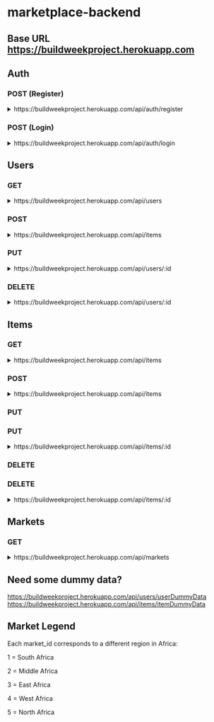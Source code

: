 # marketplace-backend

## Base URL https://buildweekproject.herokuapp.com

## Auth

### POST (Register)
<details>
    <summary>https://buildweekproject.herokuapp.com/api/auth/register</summary>

    Body Requirements:

    username (string) (required)
    password (string) (required)
    user_picture (string) (optional)
    market_id (integer) (required)

    You will recieve a registered user object.

    Example Result:

    { 
        "user_id": 3,
        "username": "neville",
        "password": "$2a$08$eVblG7WByjvUTGkXnJVQKOD2E9w34DV1I0MDJ9CTlLfkpCu/UOAju",
        "market_id": 3
    }
</details>

### POST (Login)
<details>
    <summary>https://buildweekproject.herokuapp.com/api/auth/login</summary>

    Body Requirements:

    username (string) (required)
    password (string) (required)

    You will recieve a welcome back message with the user's token.

    Example Result:

    {
        "message": "neville is back!",
        "token": "eyJhbGciOiJIUzI1NiIsInR5cCI6IkpXVCJ9.eyJzdWJqZWN0IjozLCJ1c2VybmFtZSI6Im5ldmlsbGUiLCJpYXQiOjE2MjczMTgyNzcsImV4cCI6MTYyNzQwNDY3N30.-fR-iAg5RggE9HpWAScdHxlxwknxw7wx0nMxGgQbqpI"
    }
</details>

## Users

### GET

<details>
    <summary>https://buildweekproject.herokuapp.com/api/users</summary>

    You will recieve an array of user objects.

    Example Result:

    [
      { 
        username: 'harry',
        password: '1234',
        user_picture: 'https://upload.wikimedia.org/wikipedia/en/d/d7/Harry_Potter_character_poster.jpg',
        "created_at": "2021-07-25T23:36:57.454Z",
        "updated_at": "2021-07-25T23:36:57.454Z"
      },
      { 
        username: 'hermione',
        password: '1234',
        user_picture: 'https://static.wikia.nocookie.net/characters/images/a/a5/Latest_%2810%29.jpg/revision/latest?cb=20141230074301',
        "created_at": "2021-07-25T23:36:57.454Z",
        "updated_at": "2021-07-25T23:36:57.454Z"
      }
    ]
    
</details>

### POST
<details>
    <summary>https://buildweekproject.herokuapp.com/api/items</summary>

    Body Requirements:

    username (string) (required)
    password (string) (required)
    user_picture (string) (optional)

</details>

### PUT
<details>
    <summary>https://buildweekproject.herokuapp.com/api/users/:id</summary>

    Body Update Options:

    username (string)
    password (string)
    user_picture (string)
    market_id (string)

    You will recieve a an updated user object.

    Example Result:

    {
        "user_id": 2,
        "username": "barry",
        "user_picture": "picture.url",
        "market_id": 1
    }

</details>

### DELETE
<details>
    <summary>https://buildweekproject.herokuapp.com/api/users/:id</summary>

    You will recieve an object containing data from the deleted user.

    Example Result:

    {
        "user_id": 1,
        "username": "harry",
        "password": "1234",
        "user_picture": "https://upload.wikimedia.org/wikipedia/en/d/d7/Harry_Potter_character_poster.jpg",
        "created_at": "2021-07-29T03:14:40.713Z",
        "updated_at": "2021-07-29T03:14:40.713Z",
        "market_id": 1
    }
    
</details>


## Items

### GET
<details>
    <summary>https://buildweekproject.herokuapp.com/api/items</summary>

    You will recieve an array of item objects.

    Example Result:

    [
        {
            item_id: 1,
            item_name: 'Eggs',
            item_category: 'Animal Products',
            item_price: 2,
            item_description: 'Fresh, organic, cage-free eggs',
        },
        {
            item_id: 2,
            item_name: 'Ham',
            item_category: 'Animal Products',
            item_price: 8.50,
            item_description: 'Fresh, organic, cage-free ham',
        }
    ]

</details>

### POST

<details>
    <summary>https://buildweekproject.herokuapp.com/api/items</summary>

    Body Requirements:

    item_name (string) (required)
    item_category (string) (required)
    item_price (float) (required)
    item_description (string) (required)

</details>

### PUT
### PUT
<details>
    <summary>https://buildweekproject.herokuapp.com/api/items/:id</summary>

    Item Update Options:

    item_name (string)
    item_category (string)
    item_price (float)
    item_description (string)

    You will recieve a an updated item object.

    Example Result:

    {
        "item_id": 2,
        "item_name": "Eggs",
        "item_category": "Animal Products",
        "item_price": 3000,
        "item_description": "Fresh, organic, cage-free eggs"
    }

</details>

### DELETE
### DELETE
<details>
    <summary>https://buildweekproject.herokuapp.com/api/items/:id</summary>

    You will recieve an object containing data from the deleted item.

    Example Result:

    {
        "item_id": 1,
        "item_name": "Eggs",
        "item_category": "Animal Products",
        "item_price": 2,
        "item_description": "Fresh, organic, cage-free eggs"
    }
    
</details>

## Markets

### GET
<details>
    <summary>https://buildweekproject.herokuapp.com/api/markets</summary>

    You will recieve an array of market objects.

    Example Result:

    [
        {
            "market_id": 1,
            "market_name": "South Africa"
        },
        {
            "market_id": 2,
            "market_name": "Middle Africa"
        },
        {
            "market_id": 3,
            "market_name": "East Africa"
        },
        {
            "market_id": 4,
            "market_name": "West Africa"
        },
        {
            "market_id": 5,
            "market_name": "North Africa"
        }
    ]
    
</details>

## Need some dummy data?

https://buildweekproject.herokuapp.com/api/users/userDummyData
https://buildweekproject.herokuapp.com/api/items/itemDummyData

## Market Legend

Each market_id corresponds to a different region in Africa:

1 = South Africa

2 = Middle Africa

3 = East Africa

4 = West Africa

5 = North Africa